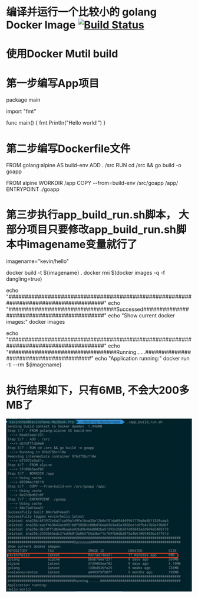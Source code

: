 # 编译并运行一个比较小的 golang Docker Image [![Build Status](https://travis-ci.org/kevingo/Go-Small-Docker-Image.svg?branch=master)](https://travis-ci.org/kevingo/Go-Small-Docker-Image)

# 使用Docker Mutil build

# 第一步编写App项目
package main

import "fmt"

func main() {
	fmt.Println("Hello world!")
}


# 第二步编写Dockerfile文件
FROM golang:alpine AS build-env
ADD . /src
RUN cd /src && go build -o goapp

FROM alpine
WORKDIR /app
COPY --from=build-env /src/goapp /app/
ENTRYPOINT ./goapp

# 第三步执行app_build_run.sh脚本， 大部分项目只要修改app_build_run.sh脚本中imagename变量就行了
imagename="kevin/hello"

docker build -t ${imagename} .
docker rmi $(docker images -q -f dangling=true)

echo "######################################################################################"
echo "#################################Successed############################################"
echo "Show current docker images:"
docker images

echo "######################################################################################"
echo "#################################Running......########################################"
echo "Application running:"
docker run -ti --rm ${imagename}

# 执行结果如下，只有6MB, 不会大200多MB了
![image](https://github.com/koalacxr/buildrundocker_example/blob/master/demo.jpg)
